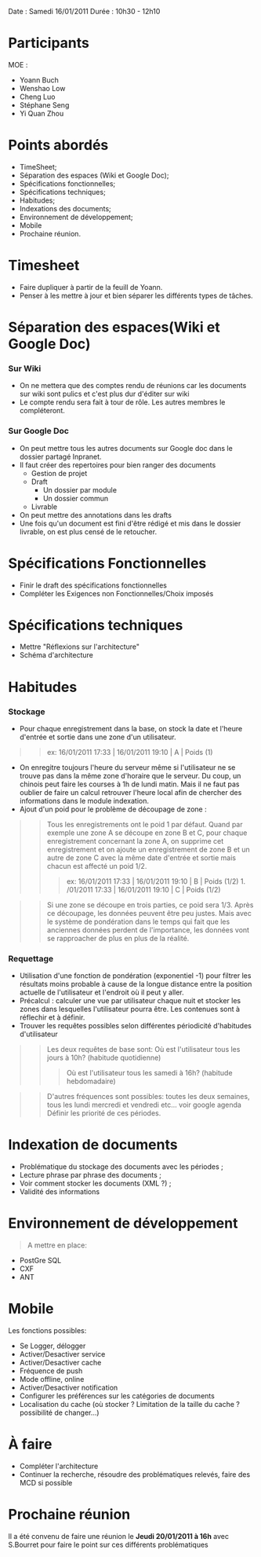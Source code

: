 Date : Samedi 16/01/2011
Durée : 10h30 - 12h10

# Participants #

MOE :
  * Yoann Buch
  * Wenshao Low
  * Cheng Luo
  * Stéphane Seng
  * Yi Quan Zhou

# Points abordés #

  * TimeSheet;
  * Séparation des espaces (Wiki et Google Doc);
  * Spécifications fonctionnelles;
  * Spécifications techniques;
  * Habitudes;
  * Indexations des documents;
  * Environnement de développement;
  * Mobile
  * Prochaine réunion.

# Timesheet #
  * Faire dupliquer à partir de la feuill de Yoann.
  * Penser à les mettre à jour et bien séparer les différents types de tâches.

# Séparation des espaces(Wiki et Google Doc) #
### Sur Wiki ###
  * On ne mettera que des comptes rendu de réunions car les documents sur wiki sont pulics et c'est plus dur d'éditer sur wiki
  * Le compte rendu sera fait à tour de rôle. Les autres membres le compléteront.
### Sur Google Doc ###
  * On peut mettre tous les autres documents sur Google doc dans le dossier partagé Inpranet.
  * Il faut créer des repertoires pour bien ranger des documents
    * Gestion de projet
    * Draft
      * Un dossier par module
      * Un dossier commun
    * Livrable
  * On peut mettre des annotations dans les drafts
  * Une fois qu'un document est fini d'être rédigé et mis dans le dossier livrable, on est plus censé de le retoucher.

# Spécifications Fonctionnelles #
  * Finir le draft des spécifications fonctionnelles
  * Compléter les Exigences non Fonctionnelles/Choix imposés

# Spécifications techniques #
  * Mettre "Réflexions sur l'architecture"
  * Schéma d'architecture

# Habitudes #
### Stockage ###
  * Pour chaque enregistrement dans la base, on stock la date et l'heure d'entrée et sortie dans une zone d'un utilisateur.
> > ex:  16/01/2011 17:33 | 16/01/2011 19:10 | A | Poids (1)
  * On enregitre toujours l'heure du serveur même si l'utilisateur ne se trouve pas dans la même zone d'horaire que le serveur. Du coup, un chinois peut faire les courses à 1h de lundi matin. Mais il ne faut pas oublier de faire un calcul retrouver l'heure local afin de chercher des informations dans le module indexation.
  * Ajout d'un poid pour le problème de découpage de zone :
> > Tous les enregistrements ont le poid 1 par défaut. Quand par exemple une zone A se découpe en zone B et C, pour chaque enregistrement concernant la zone A, on supprime cet enregistrement et on ajoute un enregistrement de zone B et un autre de zone C avec la même date d'entrée et sortie mais chacun est affecté un poid 1/2.
> > > ex: 16/01/2011 17:33 | 16/01/2011 19:10 | B | Poids (1/2)
        1. /01/2011 17:33 | 16/01/2011 19:10 | C | Poids (1/2)

> > Si une zone se découpe en trois parties, ce poid sera 1/3.
> > Après ce découpage, les données peuvent être peu justes. Mais avec le système de pondération dans le temps qui fait que les anciennes données perdent de l'importance, les données vont se rapproacher de plus en plus de la réalité.

### Requettage ###
  * Utilisation d'une fonction de pondération (exponentiel -1) pour filtrer les résultats moins probable à cause de la longue distance entre la position actuelle de l'utilisateur et l'endroit où il peut y aller.
  * Précalcul : calculer une vue par utilisateur chaque nuit et stocker les zones dans lesquelles l'utilisateur pourra être. Les contenues sont à réflechir et à définir.
  * Trouver les requêtes possibles selon différentes périodicité d'habitudes d'utilisateur
> > Les deux requêtes de base sont: Où est l'utilisateur tous les jours à 10h? (habitude quotidienne)
> > > Où est l'utilisateur tous les samedi à 16h? (habitude hebdomadaire)

> > D'autres fréquences sont possibles: toutes les deux semaines, tous les lundi mercredi et vendredi etc... voir google agenda
> > Définir les priorité de ces périodes.

# Indexation de documents #
  * Problématique du stockage des documents avec les périodes ;
  * Lecture phrase par phrase des documents ;
  * Voir comment stocker les documents (XML ?) ;
  * Validité des informations

# Environnement de développement #

> A mettre en place:
  * PostGre SQL
  * CXF
  * ANT

# Mobile #
Les fonctions possibles:
  * Se Logger, délogger
  * Activer/Desactiver service
  * Activer/Desactiver cache
  * Fréquence de push
  * Mode offline, online
  * Activer/Desactiver notification
  * Configurer les préférences sur les catégories de documents
  * Localisation du cache (où stocker ? Limitation de la taille du cache ? possibilité de changer...)

# À faire #
  * Compléter l'architecture
  * Continuer la recherche, résoudre des problématiques relevés, faire des MCD si possible

# Prochaine réunion #
Il a été convenu de faire une réunion le **Jeudi 20/01/2011 à 16h** avec S.Bourret
pour faire le point sur ces différents problématiques